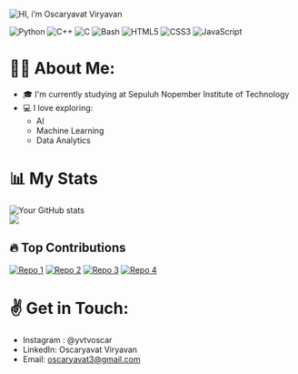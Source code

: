 ![HI, i’m Oscaryavat Viryavan](https://github.com/user-attachments/assets/55d3fc87-2157-4bf2-9bc9-633226058bd5) <br>

![Python](https://img.shields.io/badge/Python-3776AB?style=flat&logo=python&logoColor=white)
![C++](https://img.shields.io/badge/C++-00599C?style=flat&logo=c%2B%2B&logoColor=white) 
![C](https://img.shields.io/badge/C-00599C?style=flat&logo=c&logoColor=white)
![Bash](https://img.shields.io/badge/Bash-121011?style=flat&logo=gnubash&logoColor=white) 
![HTML5](https://img.shields.io/badge/HTML5-E34F26?style=flat&logo=html5&logoColor=white)
![CSS3](https://img.shields.io/badge/CSS3-1572B6?style=flat&logo=css3&logoColor=white)
![JavaScript](https://img.shields.io/badge/JavaScript-F7DF1E?style=flat&logo=javascript&logoColor=black) 


# 🧑‍💻 About Me:
- 🎓 I'm currently studying at Sepuluh Nopember Institute of Technology
- 💻 I love exploring:
  - AI
  - Machine Learning
  - Data Analytics

# 📊 My Stats
![Your GitHub stats](https://github-readme-stats.vercel.app/api?username=Oscrt69&show_icons=true&theme=radical) <br>
<img src="https://github-readme-stats.vercel.app/api/top-langs/?username=Oscrt69&layout=compact&bg_color=00000000&hide_border=true&title_color=ffffff&text_color=ffffff" />
## 🔥 Top Contributions
[![Repo 1](https://github-readme-stats.vercel.app/api/pin/?username=Oscrt69&layout=compact&bg_color=00000000&hide_border=true&title_color=FF79C6&text_color=BD93F9&repo=Sisop-1-2025-IT26&show_owner=true)](https://github.com/Oscrt69/Sisop-1-2025-IT26)
[![Repo 2](https://github-readme-stats.vercel.app/api/pin/?username=Oscrt69&repo=Sisop-3-2025-IT26&bg_color=161B22&title_color=FF79C6&text_color=BD93F9)](https://github.com/Oscrt69/Sisop-3-2025-IT26)
[![Repo 3](https://github-readme-stats.vercel.app/api/pin/?username=Oscrt69&repo=Project-1_Strukdat_Kelompok-5&bg_color=161B22&title_color=FF79C6&text_color=BD93F9)](https://github.com/Oscrt69/Project-1_Strukdat_Kelompok-5)
[![Repo 4](https://github-readme-stats.vercel.app/api/pin/?username=Oscrt69&layout=compact&bg_color=00000000&hide_border=true&title_color=FF79C6&text_color=BD93F9&repo=Game_Algorithm&show_owner=true)](https://github.com/Oscrt69/Game_Algorithm)

# ✌ Get in Touch:
- Instagram : @yvtvoscar
- LinkedIn: Oscaryavat Viryavan
- Email: oscaryavat3@gmail.com
